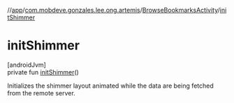 //[app](../../../index.md)/[com.mobdeve.gonzales.lee.ong.artemis](../index.md)/[BrowseBookmarksActivity](index.md)/[initShimmer](init-shimmer.md)

# initShimmer

[androidJvm]\
private fun [initShimmer](init-shimmer.md)()

Initializes the shimmer layout animated while the data are being fetched from the remote server.

